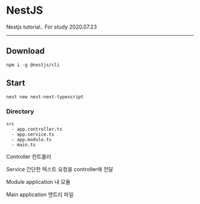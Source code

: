# NestJS
Nestjs tutorial.. For study 2020.07.23

---
## Download
```
npm i -g @nestjs/cli
```

## Start
```
nest new nest-next-typescript
```

### Directory
```
src
  - app.controller.ts
  - app.service.ts
  - app.module.ts
  - main.ts
 ```
 Controller
 컨트롤러
 
 Service
 간단한 텍스트 요청을 controller에 전달
 
 Module
 application 내 모듈
 
 Main
 application 엔트리 파일
 
